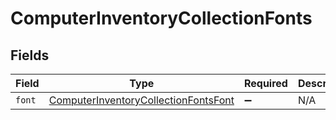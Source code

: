 # ComputerInventoryCollectionFonts


## Fields

| Field                                                                                               | Type                                                                                                | Required                                                                                            | Description                                                                                         |
| --------------------------------------------------------------------------------------------------- | --------------------------------------------------------------------------------------------------- | --------------------------------------------------------------------------------------------------- | --------------------------------------------------------------------------------------------------- |
| `font`                                                                                              | [ComputerInventoryCollectionFontsFont](../../models/shared/computerinventorycollectionfontsfont.md) | :heavy_minus_sign:                                                                                  | N/A                                                                                                 |